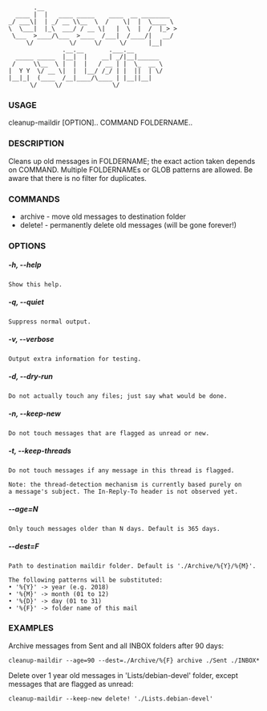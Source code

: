            .__                                     
      ____ |  |   ____ _____    ____  __ ________  
    _/ ___\|  | _/ __ \\__  \  /    \|  |  \____ \ 
    \  \___|  |_\  ___/ / __ \|   |  \  |  /  |_> >
     \___  >____/\___  >____  /___|  /____/|   __/ 
         \/          \/     \/     \/      |__|    
                   .__.__       .___.__            
      _____ _____  |__|  |    __| _/|__|______     
     /     \\__  \ |  |  |   / __ | |  \_  __ \    
    |  Y Y  \/ __ \|  |  |__/ /_/ | |  ||  | \/    
    |__|_|  (____  /__|____/\____ | |__||__|       
          \/     \/              \/                

### USAGE
  cleanup-maildir [OPTION].. COMMAND FOLDERNAME..

### DESCRIPTION
  Cleans up old messages in FOLDERNAME; the exact action taken
  depends on COMMAND. Multiple FOLDERNAMEs or GLOB patterns are
  allowed. Be aware that there is no filter for duplicates.

### COMMANDS
* archive - move old messages to destination folder
* delete! - permanently delete old messages (will be gone forever!)

### OPTIONS
##### -h, --help
    Show this help.  
##### -q, --quiet
    Suppress normal output.
##### -v, --verbose
    Output extra information for testing.
##### -d, --dry-run
    Do not actually touch any files; just say what would be done.
##### -n, --keep-new
    Do not touch messages that are flagged as unread or new.
##### -t, --keep-threads
    Do not touch messages if any message in this thread is flagged.
      
    Note: the thread-detection mechanism is currently based purely on
    a message's subject. The In-Reply-To header is not observed yet.
##### --age=N
    Only touch messages older than N days. Default is 365 days.
##### --dest=F
    Path to destination maildir folder. Default is './Archive/%{Y}/%{M}'.

    The following patterns will be substituted:
    • '%{Y}' -> year (e.g. 2018)
    • '%{M}' -> month (01 to 12)
    • '%{D}' -> day (01 to 31)
    • '%{F}' -> folder name of this mail

### EXAMPLES
Archive messages from Sent and all INBOX folders after 90 days:
  
    cleanup-maildir --age=90 --dest=./Archive/%{F} archive ./Sent ./INBOX*

Delete over 1 year old messages in 'Lists/debian-devel' folder, except messages that are flagged as unread:
  
    cleanup-maildir --keep-new delete! './Lists.debian-devel'
